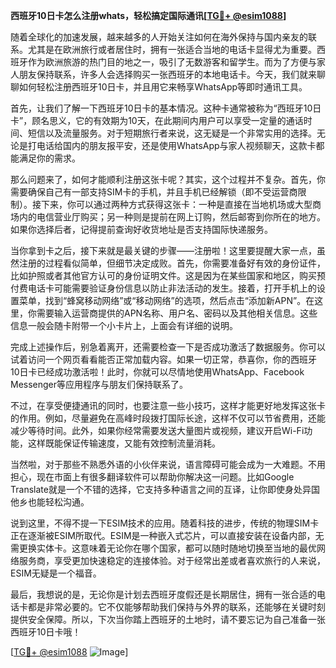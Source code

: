 **西班牙10日卡怎么注册whats，轻松搞定国际通讯[[TG💪+ @esim1088](https://t.me/s/esim1088)]**

随着全球化的加速发展，越来越多的人开始关注如何在海外保持与国内亲友的联系。尤其是在欧洲旅行或者居住时，拥有一张适合当地的电话卡显得尤为重要。西班牙作为欧洲旅游的热门目的地之一，吸引了无数游客和留学生。而为了方便与家人朋友保持联系，许多人会选择购买一张西班牙的本地电话卡。今天，我们就来聊聊如何轻松注册西班牙10日卡，并且用它来畅享WhatsApp等即时通讯工具。

首先，让我们了解一下西班牙10日卡的基本情况。这种卡通常被称为“西班牙10日卡”，顾名思义，它的有效期为10天，在此期间内用户可以享受一定量的通话时间、短信以及流量服务。对于短期旅行者来说，这无疑是一个非常实用的选择。无论是打电话给国内的朋友报平安，还是使用WhatsApp与家人视频聊天，这款卡都能满足你的需求。

那么问题来了，如何才能顺利注册这张卡呢？其实，这个过程并不复杂。首先，你需要确保自己有一部支持SIM卡的手机，并且手机已经解锁（即不受运营商限制）。接下来，你可以通过两种方式获得这张卡：一种是直接在当地机场或大型商场内的电信营业厅购买；另一种则是提前在网上订购，然后邮寄到你所在的地方。如果你选择后者，记得提前查询好收货地址是否支持国际快递服务。

当你拿到卡之后，接下来就是最关键的步骤——注册啦！这里要提醒大家一点，虽然注册的过程看似简单，但细节决定成败。首先，你需要准备好有效的身份证件，比如护照或者其他官方认可的身份证明文件。这是因为在某些国家和地区，购买预付费电话卡可能需要验证身份信息以防止非法活动的发生。接着，打开手机上的设置菜单，找到“蜂窝移动网络”或“移动网络”的选项，然后点击“添加新APN”。在这里，你需要输入运营商提供的APN名称、用户名、密码以及其他相关信息。这些信息一般会随卡附带一个小卡片上，上面会有详细的说明。

完成上述操作后，别急着离开，还需要检查一下是否成功激活了数据服务。你可以试着访问一个网页看看能否正常加载内容。如果一切正常，恭喜你，你的西班牙10日卡已经成功激活啦！此时，你就可以尽情地使用WhatsApp、Facebook Messenger等应用程序与朋友们保持联系了。

不过，在享受便捷通讯的同时，也要注意一些小技巧，这样才能更好地发挥这张卡的作用。例如，尽量避免在高峰时段拨打国际长途，这样不仅可以节省费用，还能减少等待时间。此外，如果你经常需要发送大量图片或视频，建议开启Wi-Fi功能，这样既能保证传输速度，又能有效控制流量消耗。

当然啦，对于那些不熟悉外语的小伙伴来说，语言障碍可能会成为一大难题。不用担心，现在市面上有很多翻译软件可以帮助你解决这一问题。比如Google Translate就是一个不错的选择，它支持多种语言之间的互译，让你即使身处异国他乡也能轻松沟通。

说到这里，不得不提一下ESIM技术的应用。随着科技的进步，传统的物理SIM卡正在逐渐被ESIM所取代。ESIM是一种嵌入式芯片，可以直接安装在设备内部，无需更换实体卡。这意味着无论你在哪个国家，都可以随时随地切换至当地的最优网络服务商，享受更加快速稳定的连接体验。对于经常出差或者喜欢旅行的人来说，ESIM无疑是一个福音。

最后，我想说的是，无论你是计划去西班牙度假还是长期居住，拥有一张合适的电话卡都是非常必要的。它不仅能够帮助我们保持与外界的联系，还能够在关键时刻提供安全保障。所以，下次当你踏上西班牙的土地时，请不要忘记为自己准备一张西班牙10日卡哦！

[[TG💪+ @esim1088](https://t.me/s/esim1088) ![Image](https://i.postimg.cc/4NQfJmqS/Snipaste-2025-05-13-00-14-12.png)]